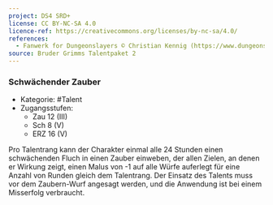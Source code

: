```yaml
---
project: DS4 SRD+
license: CC BY-NC-SA 4.0
licence-ref: https://creativecommons.org/licenses/by-nc-sa/4.0/
references: 
  - Fanwerk for Dungeonslayers © Christian Kennig (https://www.dungeonslayers.net/)
source: Bruder Grimms Talentpaket 2
---
```


### Schwächender Zauber

- Kategorie: #Talent
- Zugangsstufen:
  - Zau 12 (III)
  - Sch 8 (V)
  - ERZ 16 (V)

Pro Talentrang kann der Charakter einmal alle 24 Stunden einen schwächenden Fluch in einen Zauber einweben, der allen Zielen, an denen er Wirkung zeigt, einen Malus von -1 auf alle Würfe auferlegt für eine Anzahl von Runden gleich dem Talentrang. Der Einsatz des Talents muss vor dem Zaubern-Wurf angesagt werden, und die Anwendung ist bei einem Misserfolg verbraucht.

